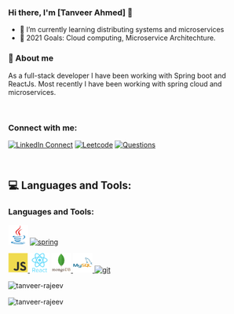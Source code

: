 ### Hi there, I'm  [Tanveer Ahmed] 👋


- 🌱 I’m currently learning distributing systems and microservices
- 🥅 2021 Goals: Cloud computing, Microservice Architechture.



### 📖 About me

As a full-stack developer I have been working with Spring boot and ReactJs. Most recently I have been working with spring cloud and microservices.

<br/>


### Connect with me:

[![LinkedIn Connect](https://img.shields.io/badge/%20-Connect-black?color=14171A&labelColor=212121&logo=linkedin&logoColor=ffffff)](https://linkedin.com/in/https://www.linkedin.com/in/tanveer-p3/)
[![Leetcode](https://img.shields.io/badge/%20-Follow-black?color=14171A&labelColor=1976d2&logo=medium&logoColor=ffffff)](https://www.leetcode.com/_tanveer_) 
[![Questions](https://img.shields.io/badge/%20-Questions-black?color=14171A&labelColor=fff&logo=stackoverflow&logoColor=0c0d0e26)](https://stackoverflow.com/users/17123489/tanvir-ahmed)

<br/>


## 💻 Languages and Tools:

<h3 align="left">Languages and Tools:</h3>
 <a href="https://www.java.com" target="_blank"> <img src="https://raw.githubusercontent.com/devicons/devicon/master/icons/java/java-original.svg" alt="java" width="40" height="40"/></a> <a href="https://spring.io/" target="_blank"> <img src="https://www.vectorlogo.zone/logos/springio/springio-icon.svg" alt="spring" width="40" height="40"/> </a> </p><p align="left"><a href="https://developer.mozilla.org/en-US/docs/Web/JavaScript" target="_blank"> <img src="https://raw.githubusercontent.com/devicons/devicon/master/icons/javascript/javascript-original.svg" alt="javascript" width="40" height="40"/> <a href="https://reactjs.org/" target="_blank"> <img src="https://raw.githubusercontent.com/devicons/devicon/master/icons/react/react-original-wordmark.svg" alt="react" width="40" height="40"/></a>  </a> <a href="https://www.mongodb.com/" target="_blank"> <img src="https://raw.githubusercontent.com/devicons/devicon/master/icons/mongodb/mongodb-original-wordmark.svg" alt="mongodb" width="40" height="40"/> </a> <a href="https://www.mysql.com/" target="_blank"> <img src="https://raw.githubusercontent.com/devicons/devicon/master/icons/mysql/mysql-original-wordmark.svg" alt="mysql" width="40" height="40"/> </a> <a href="https://git-scm.com/" target="_blank"> <img src="https://www.vectorlogo.zone/logos/git-scm/git-scm-icon.svg" alt="git" width="40" height="40"/> </a>

<p><img align="center" src="https://github-readme-stats.vercel.app/api/top-langs?username=tanveer-rajeev&show_icons=true&locale=en&layout=compact" alt="tanveer-rajeev" /></p>

<p><img align="center" src="https://github-readme-streak-stats.herokuapp.com/?user=tanveer-rajeev&" alt="tanveer-rajeev" /></p>


